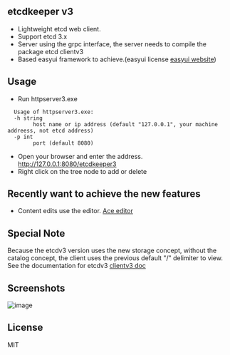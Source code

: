 ## etcdkeeper v3
* Lightweight etcd web client.
* Support etcd 3.x
* Server using the grpc interface, the server needs to compile the package etcd clientv3
* Based easyui framework to achieve.(easyui license [easyui website](www.jeasyui.com))

## Usage
* Run httpserver3.exe  
```
  Usage of httpserver3.exe:  
  -h string  
        host name or ip address (default "127.0.0.1", your machine addreess, not etcd address)
  -p int
        port (default 8080)
```
* Open your browser and enter the address. http://127.0.0.1:8080/etcdkeeper3
* Right click on the tree node to add or delete

## Recently want to achieve the new features
* Content edits use the editor. [Ace editor](https://ace.c9.io)

## Special Note
Because the etcdv3 version uses the new storage concept, without the catalog concept, the client uses the previous default "/" delimiter to view. See the documentation for etcdv3 [clientv3 doc](https://godoc.org/github.com/coreos/etcd/clientv3)

## Screenshots
![image](https://github.com/evildecay/etcdkeeper3/raw/master/screenshots/ui.png)

## License
MIT
